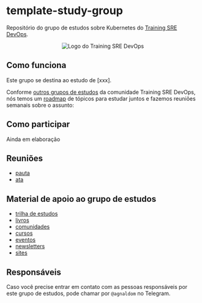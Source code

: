 # template-study-group

Repositório do grupo de estudos sobre Kubernetes do [Training SRE DevOps](https://trainingsredevops.github.io).

<p align="center">
  <img src="assets/training-center-logo.svg" alt="Logo do Training SRE DevOps">
</p>

## Como funciona

Este grupo se destina ao estudo de [xxx].

Conforme [outros grupos de estudos](https://github.com/trainingsredevops/study-groups) da comunidade Training SRE DevOps, nós temos um [roadmap](material/roadmap.md) de tópicos para estudar juntos e fazemos reuniões semanais sobre o assunto:

## Como participar

Ainda em elaboração

## Reuniões

- [pauta](/material/agenda)
- [ata](material/minutes)

## Material de apoio ao grupo de estudos

- [trilha de estudos](material/roadmap.md)
- [livros](material/dir/books.md)
- [comunidades](material/dir/communities.md)
- [cursos](material/dir/courses.md)
- [eventos](material/dir/events.md)
- [newsletters](material/dir/newsletters.md)
- [sites](material/dir/sites.md)

## Responsáveis

Caso você precise entrar em contato com as pessoas responsáveis por este grupo de estudos, pode chamar por `@agnaldom` no Telegram.
